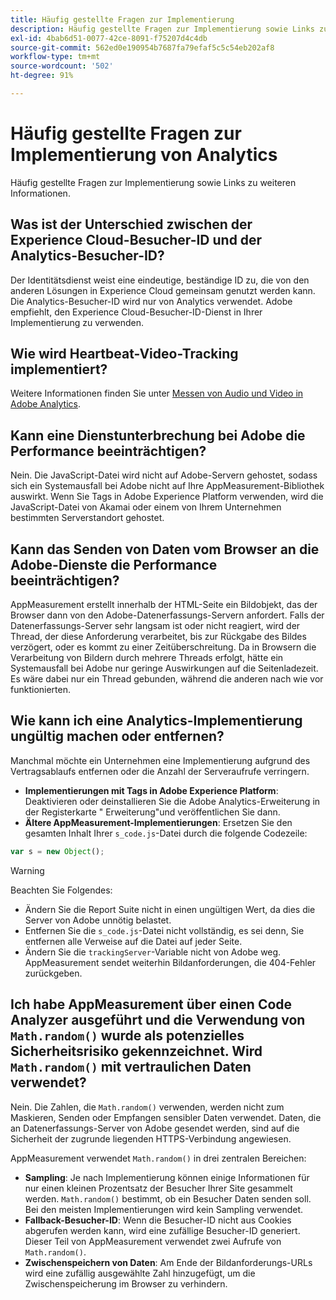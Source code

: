 ```yaml
---
title: Häufig gestellte Fragen zur Implementierung
description: Häufig gestellte Fragen zur Implementierung sowie Links zu weiteren Informationen.
exl-id: 4bab6d51-0077-42ce-8091-f75207d4c4db
source-git-commit: 562ed0e190954b7687fa79efaf5c5c54eb202af8
workflow-type: tm+mt
source-wordcount: '502'
ht-degree: 91%

---
```


# Häufig gestellte Fragen zur Implementierung von Analytics

Häufig gestellte Fragen zur Implementierung sowie Links zu weiteren Informationen.

## Was ist der Unterschied zwischen der Experience Cloud-Besucher-ID und der Analytics-Besucher-ID?

Der Identitätsdienst weist eine eindeutige, beständige ID zu, die von den anderen Lösungen in Experience Cloud gemeinsam genutzt werden kann. Die Analytics-Besucher-ID wird nur von Analytics verwendet. Adobe empfiehlt, den Experience Cloud-Besucher-ID-Dienst in Ihrer Implementierung zu verwenden.

## Wie wird Heartbeat-Video-Tracking implementiert?

Weitere Informationen finden Sie unter [Messen von Audio und Video in Adobe Analytics](https://experienceleague.adobe.com/docs/media-analytics/using/media-overview.html?lang=de).

## Kann eine Dienstunterbrechung bei Adobe die Performance beeinträchtigen?

Nein. Die JavaScript-Datei wird nicht auf Adobe-Servern gehostet, sodass sich ein Systemausfall bei Adobe nicht auf Ihre AppMeasurement-Bibliothek auswirkt. Wenn Sie Tags in Adobe Experience Platform verwenden, wird die JavaScript-Datei von Akamai oder einem von Ihrem Unternehmen bestimmten Serverstandort gehostet.

## Kann das Senden von Daten vom Browser an die Adobe-Dienste die Performance beeinträchtigen?

AppMeasurement erstellt innerhalb der HTML-Seite ein Bildobjekt, das der Browser dann von den Adobe-Datenerfassungs-Servern anfordert. Falls der Datenerfassungs-Server sehr langsam ist oder nicht reagiert, wird der Thread, der diese Anforderung verarbeitet, bis zur Rückgabe des Bildes verzögert, oder es kommt zu einer Zeitüberschreitung. Da in Browsern die Verarbeitung von Bildern durch mehrere Threads erfolgt, hätte ein Systemausfall bei Adobe nur geringe Auswirkungen auf die Seitenladezeit. Es wäre dabei nur ein Thread gebunden, während die anderen nach wie vor funktionierten.

## Wie kann ich eine Analytics-Implementierung ungültig machen oder entfernen?

Manchmal möchte ein Unternehmen eine Implementierung aufgrund des Vertragsablaufs entfernen oder die Anzahl der Serveraufrufe verringern.

* **Implementierungen mit Tags in Adobe Experience Platform**: Deaktivieren oder deinstallieren Sie die Adobe Analytics-Erweiterung in der Registerkarte &quot;  Erweiterung&quot;und veröffentlichen Sie dann.
* **Ältere AppMeasurement-Implementierungen**: Ersetzen Sie den gesamten Inhalt Ihrer `s_code.js`-Datei durch die folgende Codezeile:

```js
var s = new Object();
```

>[!WARNING]
>
>Beachten Sie Folgendes:
>
>* Ändern Sie die Report Suite nicht in einen ungültigen Wert, da dies die Server von Adobe unnötig belastet.
>* Entfernen Sie die `s_code.js`-Datei nicht vollständig, es sei denn, Sie entfernen alle Verweise auf die Datei auf jeder Seite.
>* Ändern Sie die `trackingServer`-Variable nicht von Adobe weg. AppMeasurement sendet weiterhin Bildanforderungen, die 404-Fehler zurückgeben.


## Ich habe AppMeasurement über einen Code Analyzer ausgeführt und die Verwendung von `Math.random()` wurde als potenzielles Sicherheitsrisiko gekennzeichnet. Wird `Math.random()` mit vertraulichen Daten verwendet?

Nein. Die Zahlen, die `Math.random()` verwenden, werden nicht zum Maskieren, Senden oder Empfangen sensibler Daten verwendet. Daten, die an Datenerfassungs-Server von Adobe gesendet werden, sind auf die Sicherheit der zugrunde liegenden HTTPS-Verbindung angewiesen. <!-- AN-173590 -->

AppMeasurement verwendet `Math.random()` in drei zentralen Bereichen:

* **Sampling**: Je nach Implementierung können einige Informationen für nur einen kleinen Prozentsatz der Besucher Ihrer Site gesammelt werden. `Math.random()` bestimmt, ob ein Besucher Daten senden soll. Bei den meisten Implementierungen wird kein Sampling verwendet.
* **Fallback-Besucher-ID**: Wenn die Besucher-ID nicht aus Cookies abgerufen werden kann, wird eine zufällige Besucher-ID generiert. Dieser Teil von AppMeasurement verwendet zwei Aufrufe von `Math.random()`.
* **Zwischenspeichern von Daten**: Am Ende der Bildanforderungs-URLs wird eine zufällig ausgewählte Zahl hinzugefügt, um die Zwischenspeicherung im Browser zu verhindern.
